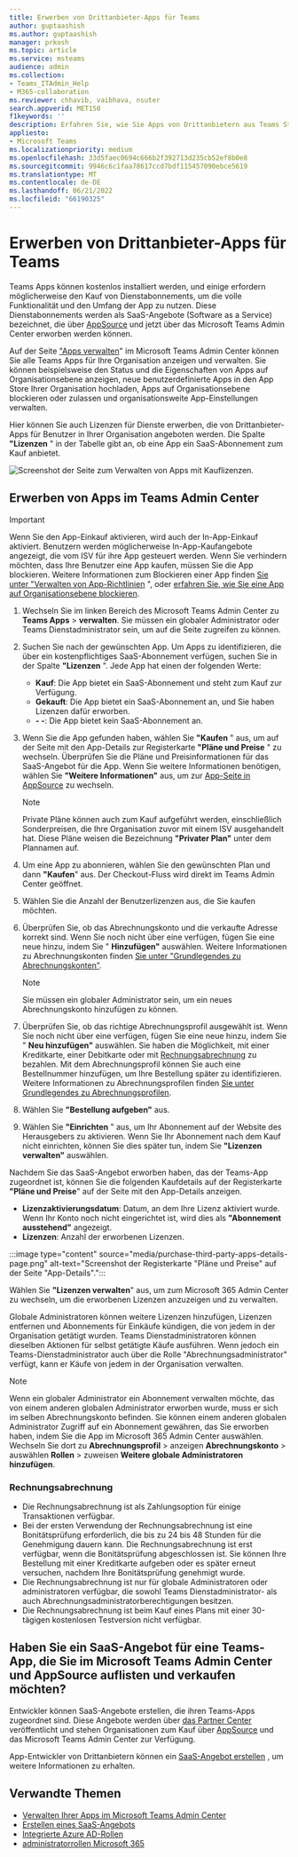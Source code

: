 ```yaml
---
title: Erwerben von Drittanbieter-Apps für Teams
author: guptaashish
ms.author: guptaashish
manager: prkosh
ms.topic: article
ms.service: msteams
audience: admin
ms.collection:
- Teams_ITAdmin_Help
- M365-collaboration
ms.reviewer: chhavib, vaibhava, nsuter
search.appverid: MET150
f1keywords: ''
description: Erfahren Sie, wie Sie Apps von Drittanbietern aus Teams Store mithilfe einer Kreditkarte, einer Debitkarte oder über die Rechnungsabrechnung erwerben.
appliesto:
- Microsoft Teams
ms.localizationpriority: medium
ms.openlocfilehash: 33d5faec0694c666b2f392713d235cb52ef8b0e8
ms.sourcegitcommit: 9946c6c1faa78617ccd7bdf115457090ebce5619
ms.translationtype: MT
ms.contentlocale: de-DE
ms.lasthandoff: 06/21/2022
ms.locfileid: "66190325"
---
```

# <a name="purchase-third-party-apps-for-teams"></a>Erwerben von Drittanbieter-Apps für Teams

Teams Apps können kostenlos installiert werden, und einige erfordern möglicherweise den Kauf von Dienstabonnements, um die volle Funktionalität und den Umfang der App zu nutzen. Diese Dienstabonnements werden als SaaS-Angebote (Software as a Service) bezeichnet, die über [AppSource](https://appsource.microsoft.com/) und jetzt über das Microsoft Teams Admin Center erworben werden können.

Auf der Seite ["Apps verwalten](manage-apps.md)" im Microsoft Teams Admin Center können Sie alle Teams Apps für Ihre Organisation anzeigen und verwalten. Sie können beispielsweise den Status und die Eigenschaften von Apps auf Organisationsebene anzeigen, neue benutzerdefinierte Apps in den App Store Ihrer Organisation hochladen, Apps auf Organisationsebene blockieren oder zulassen und organisationsweite App-Einstellungen verwalten.

Hier können Sie auch Lizenzen für Dienste erwerben, die von Drittanbieter-Apps für Benutzer in Ihrer Organisation angeboten werden. Die Spalte **"Lizenzen** " in der Tabelle gibt an, ob eine App ein SaaS-Abonnement zum Kauf anbietet.

![Screenshot der Seite zum Verwalten von Apps mit Kauflizenzen.](media/manage-apps-new-page.png)

## <a name="purchase-apps-in-the-teams-admin-center"></a>Erwerben von Apps im Teams Admin Center

> [!IMPORTANT]
> Wenn Sie den App-Einkauf aktivieren, wird auch der In-App-Einkauf aktiviert. Benutzern werden möglicherweise In-App-Kaufangebote angezeigt, die vom ISV für ihre App gesteuert werden. Wenn Sie verhindern möchten, dass Ihre Benutzer eine App kaufen, müssen Sie die App blockieren. Weitere Informationen zum Blockieren einer App finden [Sie unter "Verwalten von App-Richtlinien](app-policies.md) ", oder [erfahren Sie, wie Sie eine App auf Organisationsebene blockieren](manage-apps.md#allow-and-block-apps).

1. Wechseln Sie im linken Bereich des Microsoft Teams Admin Center zu **Teams Apps** > **verwalten**. Sie müssen ein globaler Administrator oder Teams Dienstadministrator sein, um auf die Seite zugreifen zu können.
1. Suchen Sie nach der gewünschten App. Um Apps zu identifizieren, die über ein kostenpflichtiges SaaS-Abonnement verfügen, suchen Sie in der Spalte **"Lizenzen** ". Jede App hat einen der folgenden Werte:
    - **Kauf**: Die App bietet ein SaaS-Abonnement und steht zum Kauf zur Verfügung.  
    - **Gekauft**: Die App bietet ein SaaS-Abonnement an, und Sie haben Lizenzen dafür erworben.
    - **- -**: Die App bietet kein SaaS-Abonnement an.
1. Wenn Sie die App gefunden haben, wählen Sie **"Kaufen** " aus, um auf der Seite mit den App-Details zur Registerkarte **"Pläne und Preise** " zu wechseln. Überprüfen Sie die Pläne und Preisinformationen für das SaaS-Angebot für die App. Wenn Sie weitere Informationen benötigen, wählen Sie **"Weitere Informationen"** aus, um zur [App-Seite in AppSource](https://appsource.microsoft.com/) zu wechseln.

   > [!NOTE]
   > Private Pläne können auch zum Kauf aufgeführt werden, einschließlich Sonderpreisen, die Ihre Organisation zuvor mit einem ISV ausgehandelt hat. Diese Pläne weisen die Bezeichnung **"Privater Plan"** unter dem Plannamen auf.

1. Um eine App zu abonnieren, wählen Sie den gewünschten Plan und dann **"Kaufen**" aus. Der Checkout-Fluss wird direkt im Teams Admin Center geöffnet.

1. Wählen Sie die Anzahl der Benutzerlizenzen aus, die Sie kaufen möchten.
1. Überprüfen Sie, ob das Abrechnungskonto und die verkaufte Adresse korrekt sind. Wenn Sie noch nicht über eine verfügen, fügen Sie eine neue hinzu, indem Sie " **Hinzufügen"** auswählen. Weitere Informationen zu Abrechnungskonten finden [Sie unter "Grundlegendes zu Abrechnungskonten"](/microsoft-365/commerce/manage-billing-accounts).

   > [!NOTE]
   > Sie müssen ein globaler Administrator sein, um ein neues Abrechnungskonto hinzufügen zu können.

1. Überprüfen Sie, ob das richtige Abrechnungsprofil ausgewählt ist. Wenn Sie noch nicht über eine verfügen, fügen Sie eine neue hinzu, indem Sie " **Neu hinzufügen"** auswählen. Sie haben die Möglichkeit, mit einer Kreditkarte, einer Debitkarte oder mit [Rechnungsabrechnung](#invoice-billing) zu bezahlen. Mit dem Abrechnungsprofil können Sie auch eine Bestellnummer hinzufügen, um Ihre Bestellung später zu identifizieren. Weitere Informationen zu Abrechnungsprofilen finden [Sie unter Grundlegendes zu Abrechnungsprofilen](/microsoft-365/commerce/billing-and-payments/manage-billing-profiles).
1. Wählen Sie **"Bestellung aufgeben"** aus.
1. Wählen Sie **"Einrichten** " aus, um Ihr Abonnement auf der Website des Herausgebers zu aktivieren. Wenn Sie Ihr Abonnement nach dem Kauf nicht einrichten, können Sie dies später tun, indem Sie **"Lizenzen verwalten"** auswählen.

Nachdem Sie das SaaS-Angebot erworben haben, das der Teams-App zugeordnet ist, können Sie die folgenden Kaufdetails auf der Registerkarte **"Pläne und Preise**" auf der Seite mit den App-Details anzeigen.

- **Lizenzaktivierungsdatum**: Datum, an dem Ihre Lizenz aktiviert wurde. Wenn Ihr Konto noch nicht eingerichtet ist, wird dies als **"Abonnement ausstehend"** angezeigt.
- **Lizenzen**: Anzahl der erworbenen Lizenzen.

:::image type="content" source="media/purchase-third-party-apps-details-page.png" alt-text="Screenshot der Registerkarte &quot;Pläne und Preise&quot; auf der Seite &quot;App-Details&quot;.":::

Wählen Sie **"Lizenzen verwalten**" aus, um zum Microsoft 365 Admin Center zu wechseln, um die erworbenen Lizenzen anzuzeigen und zu verwalten.

Globale Administratoren können weitere Lizenzen hinzufügen, Lizenzen entfernen und Abonnements für Einkäufe kündigen, die von jedem in der Organisation getätigt wurden. Teams Dienstadministratoren können dieselben Aktionen für selbst getätigte Käufe ausführen. Wenn jedoch ein Teams-Dienstadministrator auch über die Rolle "Abrechnungsadministrator" verfügt, kann er Käufe von jedem in der Organisation verwalten.

> [!NOTE]
> Wenn ein globaler Administrator ein Abonnement verwalten möchte, das von einem anderen globalen Administrator erworben wurde, muss er sich im selben Abrechnungskonto befinden. Sie können einem anderen globalen Administrator Zugriff auf ein Abonnement gewähren, das Sie erworben haben, indem Sie die App im Microsoft 365 Admin Center auswählen. Wechseln Sie dort zu **Abrechnungsprofil** >  anzeigen **Abrechnungskonto** >  auswählen **Rollen** >  zuweisen **Weitere globale Administratoren hinzufügen**.

### <a name="invoice-billing"></a>Rechnungsabrechnung

- Die Rechnungsabrechnung ist als Zahlungsoption für einige Transaktionen verfügbar.
- Bei der ersten Verwendung der Rechnungsabrechnung ist eine Bonitätsprüfung erforderlich, die bis zu 24 bis 48 Stunden für die Genehmigung dauern kann. Die Rechnungsabrechnung ist erst verfügbar, wenn die Bonitätsprüfung abgeschlossen ist. Sie können Ihre Bestellung mit einer Kreditkarte aufgeben oder es später erneut versuchen, nachdem Ihre Bonitätsprüfung genehmigt wurde.
- Die Rechnungsabrechnung ist nur für globale Administratoren oder administratoren verfügbar, die sowohl Teams Dienstadministrator- als auch Abrechnungsadministratorberechtigungen besitzen.
- Die Rechnungsabrechnung ist beim Kauf eines Plans mit einer 30-tägigen kostenlosen Testversion nicht verfügbar.

## <a name="have-a-saas-offer-for-a-teams-app-that-you-want-to-list-and-sell-in-the-microsoft-teams-admin-center-and-appsource"></a>Haben Sie ein SaaS-Angebot für eine Teams-App, die Sie im Microsoft Teams Admin Center und AppSource auflisten und verkaufen möchten?

Entwickler können SaaS-Angebote erstellen, die ihren Teams-Apps zugeordnet sind. Diese Angebote werden über [das Partner Center](https://partner.microsoft.com) veröffentlicht und stehen Organisationen zum Kauf über [AppSource](https://appsource.microsoft.com/) und das Microsoft Teams Admin Center zur Verfügung.

App-Entwickler von Drittanbietern können ein [SaaS-Angebot erstellen](/azure/marketplace/partner-center-portal/create-new-saas-offer) , um weitere Informationen zu erhalten.

## <a name="related-topics"></a>Verwandte Themen

- [Verwalten Ihrer Apps im Microsoft Teams Admin Center](manage-apps.md)
- [Erstellen eines SaaS-Angebots](/azure/marketplace/partner-center-portal/create-new-saas-offer)
- [Integrierte Azure AD-Rollen](/azure/active-directory/roles/permissions-reference)
- [administratorrollen Microsoft 365](/microsoft-365/admin/add-users/about-admin-roles)
